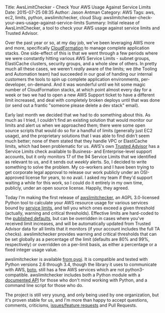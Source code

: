 Title: AwsLimitChecker - Check Your AWS Usage Against Service Limits
Date: 2015-07-25 08:35
Author: Jason Antman
Category: AWS
Tags: aws, ec2, limits, python, awslimitchecker, cloud
Slug: awslimitchecker-check-your-aws-usage-against-service-limits
Summary: Initial release of AwsLimitChecker, a tool to check your AWS usage against service limits and Trusted Advisor.

Over the past year or so, at my day job, we've been leveraging AWS more and more, specifically
[CloudFormation](https://aws.amazon.com/cloudformation/) to manage complete application stacks. One
side-effect of this is that we went through a few periods where we were constantly hitting various
AWS Service Limits - subnet groups, ElastiCache clusters, security groups, and a whole slew of others.
In pretty much all these cases, we weren't *really* aware of the limits; we (the Tooling and
Automation team) had succeeded in our goal of handing our internal customers the tools to spin up
complete application environments, per-developer, on-demand. And it was wonderful until we hit some
magic number of CloudFormation stacks, at which point almost every day for a week or two we had to
open a new AWS Support ticket to have a different limit increased, and deal with completely broken
deploys until that was done (or send out a frantic "someone please delete a dev stack" email).

Early last month we decided that we had to do something about this. As much as I tried, I couldn't
find an existing solution that would monitor our limits and alert us when we approached them; there
were some open source scripts that would do so for a handful of limits (generally just EC2 usage),
and the proprietary solutions that I was able to find didn't seem much better; none of them stated
that they handle VPC or ElastiCache limits, which had been problematic for us. AWS's own
[Trusted Advisor](https://aws.amazon.com/premiumsupport/trustedadvisor/) has a Service Limits
check available to Business- and Enterprise-level support accounts, but it only monitors 17 of the
94 Service Limits that we identified as relevant to us, and it sends out *weekly* alerts. So,
I decided to write something to solve the problem. My co-workers and I have been trying to get
corporate legal approval to release our work publicly under an OSI-approved license for years,
to no avail. I asked my team if they'd support waiting a while for this work, so I could do it
entirely in my own time, publicly, under an open source license. Happily, they agreed.

Today I'm making the first release of [awslimitchecker](https://github.com/jantman/awslimitchecker),
an AGPL 3.0-licensed Python tool to calculate your AWS resource usage for various services bound by
[service limits](http://awslimitchecker.readthedocs.org/en/latest/limits.html#current-checks), and tell you which ones exceed a given threshold (actually, warning and critical
thresholds). Effective limits are hard-coded to the [published defaults](http://docs.aws.amazon.com/general/latest/gr/aws_service_limits.html),
but can be overridden in cases where you've received limit increases, and will be automatically updated
from Trusted Advisor data for all limits that it monitors (if your account includes the full TA checks).
awslimitchecker provides warning and critical thresholds that can be set globally as a percentage of the
limit (defaults are 80% and 99%, respectively) or overridden on a per-limit basis, as either a percentage
or a fixed integer usage value.

awslimitchecker is available [from pypi](https://pypi.python.org/pypi/awslimitchecker/0.1.0).
It is compatible and tested with Python versions 2.6 through 3.4, though the library it uses to communicate
with AWS, [boto](http://boto.readthedocs.org/en/latest/), still has a few AWS services which are not python3-compatible.
awslimitchecker includes both a Python module with a [documented API](http://awslimitchecker.readthedocs.org/en/latest/awslimitchecker.checker.html) for those who
don't mind working with Python, and a command line script for those who do.

The project is still very young, and only being used by one organization, but it's proven
stable for us, and I'm more than happy to accept questions, comments, criticisms,
[issues/feature requests](https://github.com/jantman/awslimitchecker/issues) and Pull Requests.
 
